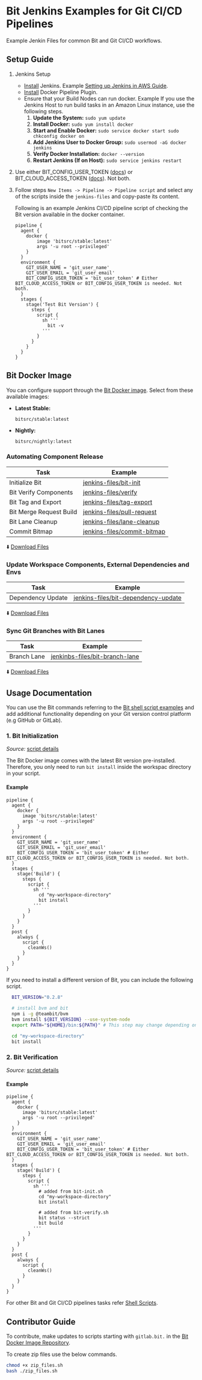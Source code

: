 # Bit Jenkins Examples for Git CI/CD Pipelines
Example Jenkin Files for common Bit and Git CI/CD workflows.

## Setup Guide

1. Jenkins Setup
   - [Install](https://www.jenkins.io/doc/book/installing/) Jenkins. Example [Setting up Jenkins in AWS Guide](https://www.jenkins.io/doc/tutorials/tutorial-for-installing-jenkins-on-AWS/).
   - [Install](https://plugins.jenkins.io/docker-workflow/) Docker Pipeline Plugin.
   - Ensure that your Build Nodes can run docker. Example If you use the Jenkins Host to run build tasks in an Amazon Linux instance, use the following steps.
     1. **Update the System:** `sudo yum update`
     2. **Install Docker:** `sudo yum install docker`
     3. **Start and Enable Docker:** `sudo service docker start sudo chkconfig docker on`
     4. **Add Jenkins User to Docker Group:** `sudo usermod -aG docker jenkins`
     5. **Verify Docker Installation:** `docker --version`
     6. **Restart Jenkins (If on Host):** `sudo service jenkins restart`
2. Use either BIT_CONFIG_USER_TOKEN ([docs](https://bit.dev/reference/reference/config/bit-config/#modify-a-configuration-value)) or BIT_CLOUD_ACCESS_TOKEN ([docs](https://bit.dev/reference/ci/jenkins#generating-an-access-token)). Not both.
        
3. Follow steps `New Items -> Pipeline -> Pipeline script` and select any of the scripts inside the `jenkins-files` and copy-paste its content.

    Following is an example Jenkins CI/CD pipeline script of checking the Bit version available in the docker container.

    ```
    pipeline {
      agent {
        docker {
            image 'bitsrc/stable:latest'
            args '-u root --privileged'
        }
      }
      environment {
        GIT_USER_NAME = 'git_user_name'
        GIT_USER_EMAIL = 'git_user_email'
        BIT_CONFIG_USER_TOKEN = 'bit_user_token' # Either BIT_CLOUD_ACCESS_TOKEN or BIT_CONFIG_USER_TOKEN is needed. Not both.
      }
      stages {
        stage('Test Bit Version') {
          steps {
            script {
              sh '''
                bit -v
              '''
            }
          }
        }
      }
    }
    ```

## Bit Docker Image
You can configure support through the [Bit Docker image](https://github.com/bit-tasks/bit-docker-image). Select from these available images:

- **Latest Stable:** 
  ```
  bitsrc/stable:latest
  ```
  
- **Nightly:** 
  ```bash
  bitsrc/nightly:latest
  ```

### Automating Component Release

| Task                        | Example                         | 
|-----------------------------|---------------------------------|
| Initialize Bit             | [jenkins-files/bit-init](/jenkins-files/bit-init)           |
| Bit Verify Components      | [jenkins-files/verify](/jenkins-files/verify)               |
| Bit Tag and Export         | [jenkins-files/tag-export](/jenkins-files/tag-export)       |
| Bit Merge Request Build    | [jenkins-files/pull-request](/jenkins-files/pull-request) |
| Bit Lane Cleanup           | [jenkins-files/lane-cleanup](/jenkins-files/lane-cleanup) |
| Commit Bitmap              | [jenkins-files/commit-bitmap](/jenkins-files/commit-bitmap) |

  :arrow_down: [Download Files](https://github.com/bit-tasks/github-action-examples/raw/main/downloads/automating-component-releases.zip)

### Update Workspace Components, External Dependencies and Envs

| Task                        | Example                         |
|-----------------------------|---------------------------------|
| Dependency Update           | [jenkins-files/bit-dependency-update](/jenkins-files/dependency-update)   |

  :arrow_down: [Download Files](https://github.com/bit-tasks/github-action-examples/raw/main/downloads/dependency-update.zip)

### Sync Git Branches with Bit Lanes

| Task                        | Example                         |
|-----------------------------|---------------------------------|
| Branch Lane                 | [jenkinbs-files/bit-branch-lane](/jenkins-files/branch-lane)  |

  :arrow_down: [Download Files](https://github.com/bit-tasks/github-action-examples/raw/main/downloads/branch-lane.zip)


## Usage Documentation

You can use the Bit commands referring to the [Bit shell script examples](https://github.com/bit-tasks/shell-scripts) and add additional functionality depending on your Git version control platform (e.g GitHub or GitLab).

### 1. Bit Initialization

*Source:* [script details](https://github.com/bit-tasks/shell-scripts/blob/main/scripts/bit-init.sh)

The Bit Docker image comes with the latest Bit version pre-installed. Therefore, you only need to run `bit install` inside the workspac directory in your script.

#### Example

```
pipeline {
  agent {
    docker {
      image 'bitsrc/stable:latest'
      args '-u root --privileged'
    }
  }
  environment {
    GIT_USER_NAME = 'git_user_name'
    GIT_USER_EMAIL = 'git_user_email'
    BIT_CONFIG_USER_TOKEN = 'bit_user_token' # Either BIT_CLOUD_ACCESS_TOKEN or BIT_CONFIG_USER_TOKEN is needed. Not both.
  }
  stages {
    stage('Build') {
      steps {
        script {
          sh '''
            cd "my-workspace-directory"
            bit install
          '''
        }
      }
    }
  }
  post {
    always {
      script {
        cleanWs()
      }
    }
  }
}
```

If you need to install a different version of Bit, you can include the following script.

```sh
  BIT_VERSION="0.2.8"
  
  # install bvm and bit
  npm i -g @teambit/bvm
  bvm install ${BIT_VERSION} --use-system-node
  export PATH="${HOME}/bin:${PATH}" # This step may change depending on your CI runner

  cd "my-workspace-directory"
  bit install
```

### 2. Bit Verification

*Source:* [script details](https://github.com/bit-tasks/shell-scripts/blob/main/scripts/bit-verify.sh)

#### Example

```
pipeline {
  agent {
    docker {
      image 'bitsrc/stable:latest'
      args '-u root --privileged'
    }
  }
  environment {
    GIT_USER_NAME = 'git_user_name'
    GIT_USER_EMAIL = 'git_user_email'
    BIT_CONFIG_USER_TOKEN = 'bit_user_token' # Either BIT_CLOUD_ACCESS_TOKEN or BIT_CONFIG_USER_TOKEN is needed. Not both.
  }
  stages {
    stage('Build') {
      steps {
        script {
          sh '''
            # added from bit-init.sh
            cd "my-workspace-directory"
            bit install

            # added from bit-verify.sh
            bit status --strict
            bit build
          '''
        }
      }
    }
  }
  post {
    always {
      script {
        cleanWs()
      }
    }
  }
}
```

For other Bit and Git CI/CD pipelines tasks refer [Shell Scripts](https://github.com/bit-tasks/shell-scripts).

## Contributor Guide

To contribute, make updates to scripts starting with `gitlab.bit.` in the [Bit Docker Image Repository](https://github.com/bit-tasks/bit-docker-image).

To create zip files use the below commands.

```bash
chmod +x zip_files.sh
bash ./zip_files.sh
```
